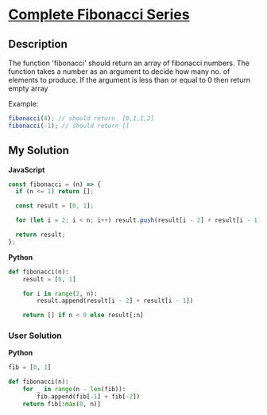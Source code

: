 # [Complete Fibonacci Series](https://www.codewars.com/kata/5239f06d20eeab9deb00049b)

## Description

The function 'fibonacci' should return an array of fibonacci numbers. The function takes a number as an argument to decide how many no. of elements to produce. If the argument is less than or equal to 0 then return empty array

Example:

```js
fibonacci(4); // should return  [0,1,1,2]
fibonacci(-1); // should return []
```

## My Solution

**JavaScript**

```js
const fibonacci = (n) => {
  if (n <= 1) return [];

  const result = [0, 1];

  for (let i = 2; i < n; i++) result.push(result[i - 2] + result[i - 1]);

  return result;
};
```

**Python**

```py
def fibonacci(n):
    result = [0, 1]

    for i in range(2, n):
        result.append(result[i - 2] + result[i - 1])

    return [] if n < 0 else result[:n]
```

### User Solution

**Python**

```py
fib = [0, 1]

def fibonacci(n):
    for _ in range(n - len(fib)):
        fib.append(fib[-1] + fib[-2])
    return fib[:max(0, n)]
```
